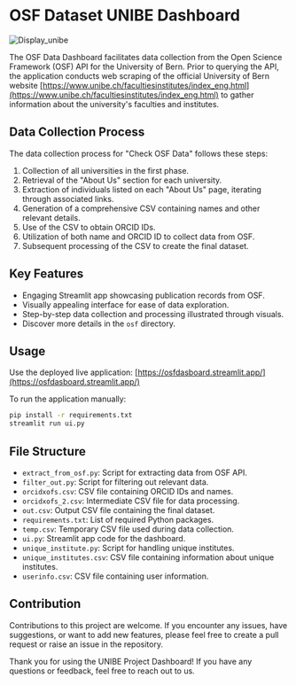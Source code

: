 # OSF Dataset UNIBE Dashboard
![Display_unibe](https://img.shields.io/badge/Application%20Type-Streamlit-informational?style=flat&logo=streamlit&logoColor=white&color=red)

The OSF Data Dashboard facilitates data collection from the Open Science Framework (OSF) API for the University of Bern. Prior to querying the API, the application conducts web scraping of the official University of Bern website [https://www.unibe.ch/facultiesinstitutes/index_eng.html](https://www.unibe.ch/facultiesinstitutes/index_eng.html) to gather information about the university's faculties and institutes.

## Data Collection Process

The data collection process for "Check OSF Data" follows these steps:

1. Collection of all universities in the first phase.
2. Retrieval of the "About Us" section for each university.
3. Extraction of individuals listed on each "About Us" page, iterating through associated links.
4. Generation of a comprehensive CSV containing names and other relevant details.
5. Use of the CSV to obtain ORCID IDs.
6. Utilization of both name and ORCID ID to collect data from OSF.
7. Subsequent processing of the CSV to create the final dataset.

## Key Features

- Engaging Streamlit app showcasing publication records from OSF.
- Visually appealing interface for ease of data exploration.
- Step-by-step data collection and processing illustrated through visuals.
- Discover more details in the `osf` directory.

## Usage

Use the deployed live application: [https://osfdasboard.streamlit.app/](https://osfdasboard.streamlit.app/)

To run the application manually:

```bash
pip install -r requirements.txt
streamlit run ui.py
```

## File Structure

- `extract_from_osf.py`: Script for extracting data from OSF API.
- `filter_out.py`: Script for filtering out relevant data.
- `orcidxofs.csv`: CSV file containing ORCID IDs and names.
- `orcidxofs_2.csv`: Intermediate CSV file for data processing.
- `out.csv`: Output CSV file containing the final dataset.
- `requirements.txt`: List of required Python packages.
- `temp.csv`: Temporary CSV file used during data collection.
- `ui.py`: Streamlit app code for the dashboard.
- `unique_institute.py`: Script for handling unique institutes.
- `unique_institutes.csv`: CSV file containing information about unique institutes.
- `userinfo.csv`: CSV file containing user information.



## Contribution

Contributions to this project are welcome. If you encounter any issues, have suggestions, or want to add new features, please feel free to create a pull request or raise an issue in the repository.

Thank you for using the UNIBE Project Dashboard! If you have any questions or feedback, feel free to reach out to us.
